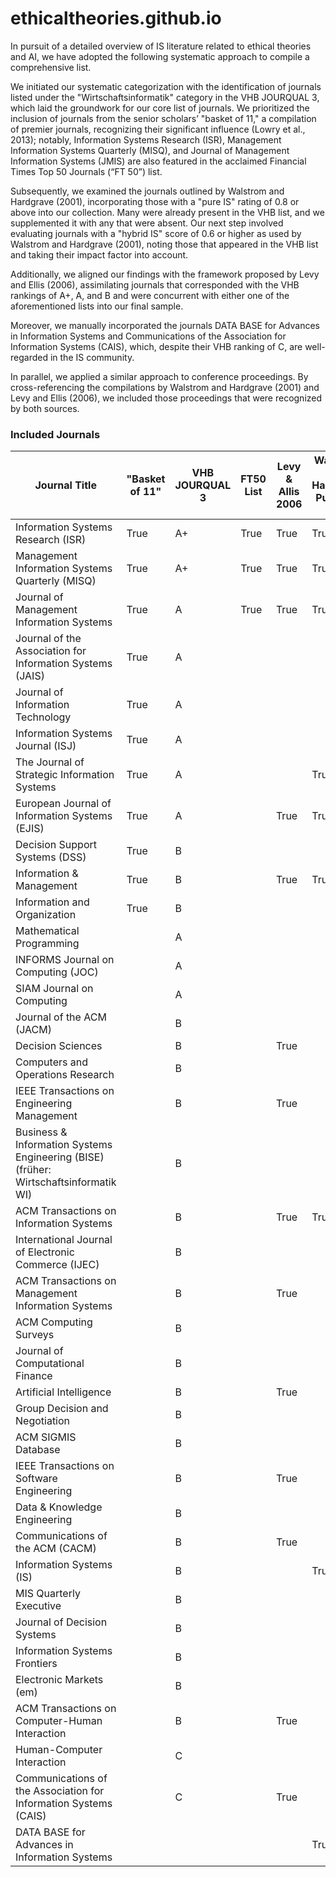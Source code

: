 # ethicaltheories.github.io

In pursuit of a detailed overview of IS literature related to ethical theories and AI, we have adopted the following systematic approach to compile a comprehensive list.

We initiated our systematic categorization with the identification of journals listed under the "Wirtschaftsinformatik" category in the VHB JOURQUAL 3, which laid the groundwork for our core list of journals. We prioritized the inclusion of journals from the senior scholars’ "basket of 11," a compilation of premier journals, recognizing their significant influence (Lowry et al., 2013); notably, Information Systems Research (ISR), Management Information Systems Quarterly (MISQ), and Journal of Management Information Systems (JMIS) are also featured in the acclaimed Financial Times Top 50 Journals (“FT 50”) list.

Subsequently, we examined the journals outlined by Walstrom and Hardgrave (2001), incorporating those with a "pure IS" rating of 0.8 or above into our collection. Many were already present in the VHB list, and we supplemented it with any that were absent. Our next step involved evaluating journals with a "hybrid IS" score of 0.6 or higher as used by Walstrom and Hardgrave (2001), noting those that appeared in the VHB list and taking their impact factor into account.

Additionally, we aligned our findings with the framework proposed by Levy and Ellis (2006), assimilating journals that corresponded with the VHB rankings of A+, A, and B and were concurrent with either one of the aforementioned lists into our final sample.

Moreover, we manually incorporated the journals DATA BASE for Advances in Information Systems and Communications of the Association for Information Systems (CAIS), which, despite their VHB ranking of C, are well-regarded in the IS community.

In parallel, we applied a similar approach to conference proceedings. By cross-referencing the compilations by Walstrom and Hardgrave (2001) and Levy and Ellis (2006), we included those proceedings that were recognized by both sources.


### Included Journals


 | Journal Title | "Basket of 11" | VHB JOURQUAL 3 | FT50 List | Levy & Allis 2006 | Walstrom & Hardgrave Pure IS > 0.8 | Walstrom & Hardgrave Hybrid > 0.6 |
|---------------|----------------|----------------|-----------|-------------------|------------------------------------|-----------------------------------|
| Information Systems Research (ISR) | True | A+ | True | True | True |  |
| Management Information Systems Quarterly (MISQ) | True | A+ | True | True | True |  |
| Journal of Management Information Systems | True | A | True | True | True |  |
| Journal of the Association for Information Systems (JAIS) | True | A |  |  |  |  |
| Journal of Information Technology | True | A |  |  |  |  |
| Information Systems Journal (ISJ) | True | A |  |  |  |  |
| The Journal of Strategic Information Systems | True | A |  |  | True |  |
| European Journal of Information Systems (EJIS) | True | A |  | True | True |  |
| Decision Support Systems (DSS) | True | B |  |  |  |  |
| Information & Management | True | B |  | True | True |  |
| Information and Organization | True | B |  |  |  |  |
| Mathematical Programming |  | A |  |  |  |  |
| INFORMS Journal on Computing (JOC) |  | A |  |  |  | True |
| SIAM Journal on Computing |  | A |  |  |  |  |
| Journal of the ACM (JACM) |  | B |  |  |  |  |
| Decision Sciences |  | B |  | True |  |  |
| Computers and Operations Research |  | B |  |  |  |  |
| IEEE Transactions on Engineering Management |  | B |  | True |  |  |
| Business & Information Systems Engineering (BISE) (früher: Wirtschaftsinformatik WI) |  | B |  |  |  |  |
| ACM Transactions on Information Systems |  | B |  | True | True |  |
| International Journal of Electronic Commerce (IJEC) |  | B |  |  |  |  |
| ACM Transactions on Management Information Systems |  | B |  | True |  |  |
| ACM Computing Surveys |  | B |  |  |  |  |
| Journal of Computational Finance |  | B |  |  |  |  |
| Artificial Intelligence |  | B |  | True |  |  |
| Group Decision and Negotiation |  | B |  |  |  |  |
| ACM SIGMIS Database |  | B |  |  |  |  |
| IEEE Transactions on Software Engineering |  | B |  | True |  | True |
| Data & Knowledge Engineering |  | B |  |  |  |  |
| Communications of the ACM (CACM) |  | B |  | True |  | True |
| Information Systems (IS) |  | B |  |  | True |  |
| MIS Quarterly Executive |  | B |  |  |  |  |
| Journal of Decision Systems |  | B |  |  |  |  |
| Information Systems Frontiers |  | B |  |  |  |  |
| Electronic Markets (em) |  | B |  |  |  |  |
| ACM Transactions on Computer-Human Interaction |  | B |  | True |  |  |
| Human-Computer Interaction |  | C |  |  |  | True |
| Communications of the Association for Information Systems (CAIS) |  | C |  | True |  |  |
| DATA BASE for Advances in Information Systems |  |  |  |  | True |  |

